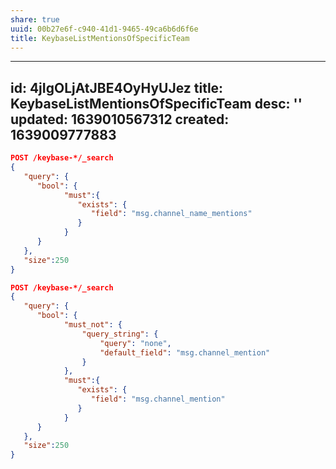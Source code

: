 ```yaml
---
share: true
uuid: 00b27e6f-c940-41d1-9465-49ca6b6d6f6e
title: KeybaseListMentionsOfSpecificTeam
---
```

---
id: 4jIgOLjAtJBE4OyHyUJez
title: KeybaseListMentionsOfSpecificTeam
desc: ''
updated: 1639010567312
created: 1639009777883
---

``` json
POST /keybase-*/_search
{
   "query": {
      "bool": {
            "must":{
               "exists": {
                  "field": "msg.channel_name_mentions"
               }
            }
      }
   },
   "size":250
}
```


``` json
POST /keybase-*/_search
{
   "query": {
      "bool": {
            "must_not": {
                "query_string": {
                    "query": "none",
                    "default_field": "msg.channel_mention"
                }
            },
            "must":{
               "exists": {
                  "field": "msg.channel_mention"
               }
            }
      }
   },
   "size":250
}
```